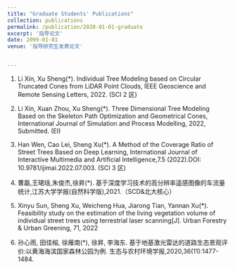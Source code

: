 ```yaml
---
title: "Graduate Students' Publications"
collection: publications
permalink: /publication/2020-01-01-graduate
excerpt: '指导论文'
date: 2099-01-01
venue: '指导研究生发表论文'


---
```


1. Li Xin, Xu Sheng(*). Individual Tree Modeling based on Circular Truncated Cones from LiDAR Point Clouds, IEEE Geoscience and Remote Sensing Letters, 2022.  (SCI 2 区)

1. Li Xin, Xuan Zhou, Xu Sheng(*). Three Dimensional Tree Modeling Based on the Skeleton Path Optimization and Geometrical Cones, International Journal of Simulation and Process Modelling, 2022, Submitted. (EI)

1. Han Wen, Cao Lei, Sheng Xu(*). A Method of the Coverage Ratio of Street Trees Based on Deep Learning, International Journal of Interactive Multimedia and Artificial Intelligence,7.5 (2022).DOI: 10.9781/ijimai.2022.07.003. (SCI 3 区)

1. 曹磊,王珺瑶,朱俊杰,徐昇(*). 基于深度学习技术的高分辨率遥感图像的车流量统计,江苏大学学报(自然科学版),2021.（SCD&北大核心）

1. Xinyu Sun, Sheng Xu, Weicheng Hua, Jiarong Tian, Yannan Xu(*). Feasibility study on the estimation of the living vegetation volume of individual street trees using terrestrial laser scanning[J]. Urban Forestry & Urban Greening, 71, 2022

1. 孙心雨, 田佳榕, 徐雁南(*), 徐昇, 李海东. 基于地基激光雷达的道路生态景观评价:以黄海海滨国家森林公园为例. 生态与农村环境学报,2020,36(11):1477-1484.




